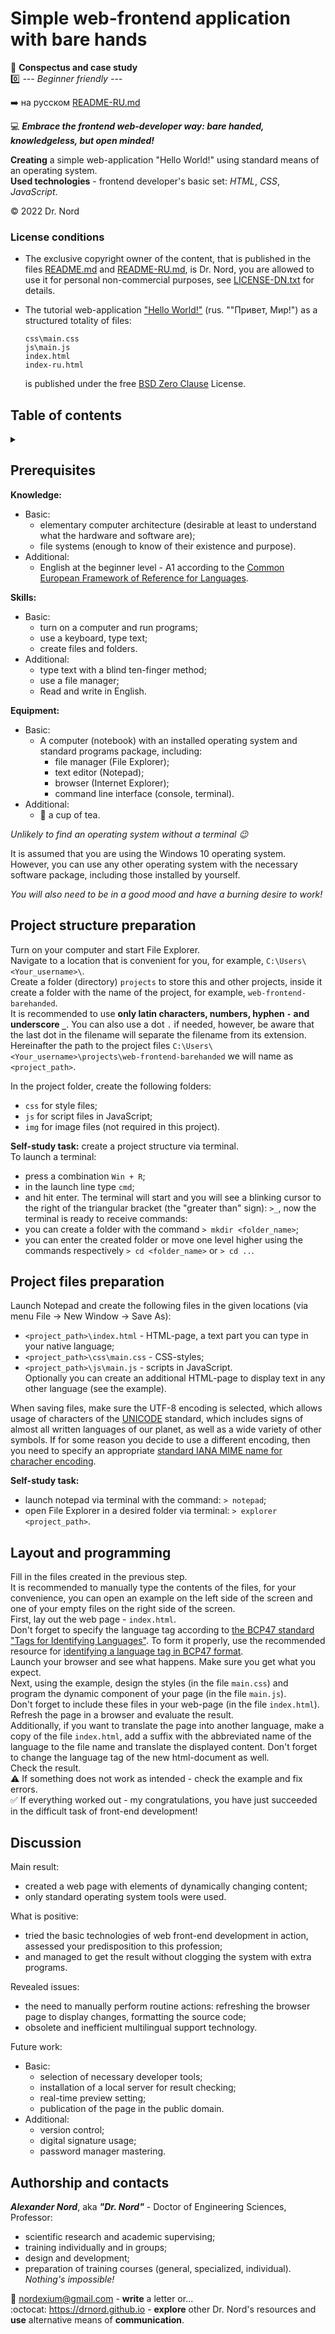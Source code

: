 # Simple web-frontend application with bare hands
:notebook: **Conspectus and case study**   
:zero: *--- Beginner friendly ---*

:arrow_right: на русском [README-RU.md]

:computer: ***Embrace the frontend web-developer way: bare handed, knowledgeless, but open minded!***

**Creating** a simple web-application "Hello World!" using standard means of an operating system.  
**Used technologies** - frontend developer's basic set: *HTML*, *CSS*, *JavaScript*.  

© 2022 Dr. Nord 

### License conditions

- The exclusive copyright owner of the content, that is published in the files [README.md] and [README-RU.md], is Dr. Nord, you are allowed to use it for personal non-commercial purposes, see [LICENSE-DN.txt] for details.

- The tutorial web-application ["Hello World!"][HW-web-app] (rus. ""Привет, Мир!") as a structured totality of files:
  ```
  css\main.css
  js\main.js
  index.html
  index-ru.html
  ```
  is published under the free [BSD Zero Clause][L-0BSD] License.

## Table of contents

<details>
  <summary></summary>

  - [Prerequisites](#prerequisites)
  - [Project structure preparation](#structure)
  - [Project files preparation](#files-prep)
  - [Layout and programming](#development)
  - [Discussion](#discussion)
  - [Authorship and contacts](#author-contacts)
</details>

## <a name=prerequisites /> Prerequisites

**Knowledge:**
  - Basic:
    - elementary computer architecture (desirable at least to understand what the hardware and software are);
     - file systems (enough to know of their existence and purpose).
  - Additional:
    - English at the beginner level - A1 according to the [Common European Framework of Reference for Languages][cefr]. 

**Skills:**
  - Basic:
    - turn on a computer and run programs;
    - use a keyboard, type text;
    - create files and folders.
  - Additional:
    - type text with a blind ten-finger method;
    - use a file manager;
    - Read and write in English.

**Equipment:**
  - Basic:
    - A computer (notebook) with an installed operating system and standard programs package, including:
      - file manager (File Explorer);
      - text editor (Notepad);
      - browser (Internet Explorer);
      - command line interface (console, terminal).
  - Additional:
    - :tea: a cup of tea.
  
*Unlikely to find an operating system without a terminal :wink:*

It is assumed that you are using the Windows 10 operating system. However, you can use any other operating system with the necessary software package, including those installed by yourself.

*You will also need to be in a good mood and have a burning desire to work!*

## <a name=structure /> Project structure preparation

Turn on your computer and start File Explorer.  
Navigate to a location that is convenient for you, for example, ```C:\Users\<Your_username>\```.  
Create a folder (directory) ```projects``` to store this and other projects, inside it create a folder with the name of the project, for example, ```web-frontend-barehanded```.  
It is recommended to use **only latin characters, numbers, hyphen ```-``` and underscore ```_```**. You can also use a dot ```.``` if needed, however, be aware that the last dot in the filename will separate the filename from its extension. Hereinafter the path to the project files ```C:\Users\<Your_username>\projects\web-frontend-barehanded``` we will name as ```<project_path>```.

In the project folder, create the following folders:
- ```css``` for style files;
- ```js``` for script files in JavaScript;
- ```img``` for image files (not required in this project).

**Self-study task:** create a project structure via terminal.  
To launch a terminal:
  - press a combination ```Win + R```;
  - in the launch line type ```cmd```;
  - and hit enter.
The terminal will start and you will see a blinking cursor to the right of the triangular bracket (the "greater than" sign): ```>_```, now the terminal is ready to receive commands:
- you can create a folder with the command ```> mkdir <folder_name>```;
- you can enter the created folder or move one level higher using the commands respectively ```> cd <folder_name>``` or ```> cd ..```.

## <a name=files-prep /> Project files preparation

Launch Notepad and create the following files in the given locations (via menu File -> New Window -> Save As):
- ```<project_path>\index.html``` - HTML-page, a text part you can type in your native language;
- ```<project_path>\css\main.css``` - CSS-styles;
- ```<project_path>\js\main.js``` - scripts in JavaScript.  
Optionally you can create an additional HTML-page to display text in any other language (see the example).

When saving files, make sure the UTF-8 encoding is selected, which allows usage of characters of the [UNICODE][unicode] standard, which includes signs of almost all written languages of our planet, as well as a wide variety of other symbols. If for some reason you decide to use a different encoding, then you need to specify an appropriate [standard IANA MIME name for characher encoding][iana-mime].  

**Self-study task:**
- launch notepad via terminal with the command: ```> notepad```; 
- open File Explorer in a desired folder via terminal: ```> explorer <project_path>```.

## <a name=development /> Layout and programming

Fill in the files created in the previous step.  
It is recommended to manually type the contents of the files, for your convenience, you can open an example on the left side of the screen and one of your empty files on the right side of the screen.  
First, lay out the web page - ```index.html```.  
Don't forget to specify the language tag according to [the BCP47 standard "Tags for Identifying Languages"][bcp47]. To form it properly, use the recommended resource for [identifying a language tag in BCP47 format][bcp47-helper].  
Launch your browser and see what happens. Make sure you get what you expect.  
Next, using the example, design the styles (in the file ```main.css```) and program the dynamic component of your page (in the file ```main.js```).  
Don't forget to include these files in your web-page (in the file ```index.html```).  
Refresh the page in a browser and evaluate the result.  
Additionally, if you want to translate the page into another language, make a copy of the file ```index.html```, add a suffix with the abbreviated name of the language to the file name and translate the displayed content. Don't forget to change the language tag of the new html-document as well.   
Check the result.  
:warning: If something does not work as intended - check the example and fix errors.  
:white_check_mark: If everything worked out - my congratulations, you have just succeeded in the difficult task of front-end development!

## <a name=discussion /> Discussion

Main result:
- created a web page with elements of dynamically changing content;
- only standard operating system tools were used.

What is positive:
- tried the basic technologies of web front-end development in action, assessed your predisposition to this profession;
- and managed to get the result without clogging the system with extra programs.

Revealed issues:
- the need to manually perform routine actions: refreshing the browser page to display changes, formatting the source code;
- obsolete and inefficient multilingual support technology.

Future work:
  - Basic:
    - selection of necessary developer tools;
    - installation of a local server for result checking;
    - real-time preview setting;
    - publication of the page in the public domain.
  - Additional:
    - version control;
    - digital signature usage;
    - password manager mastering.
    
## <a name=author-contacts /> Authorship and contacts
***Alexander Nord***, aka ***"Dr. Nord"*** - Doctor of Engineering Sciences, Professor:
- scientific research and academic supervising;
- training individually and in groups;
- design and development;
- preparation of training courses (general, specialized, individual).  
*Nothing's impossible!*

:e-mail: <nordexium@gmail.com> - **write** a letter or...  
:octocat: https://drnord.github.io - **explore** other Dr. Nord's resources and **use** alternative means of **communication**.

[README.md]: README.md
[README-RU.md]: README-RU.md

[LICENSE-DN.txt]: LICENSE-DN.txt
[L-0BSD]: LICENSE-0BSD.txt

[HW-web-app]: https://drnord.github.io/web-frontend-barehanded

[cefr]: https://tracktest.eu/english-levels-cefr/
[iana-mime]: https://www.iana.org/assignments/character-sets/character-sets.xhtml
[unicode]: https://home.unicode.org/
[bcp47]: https://www.ietf.org/rfc/bcp/bcp47.txt
[bcp47-helper]: https://r12a.github.io/app-subtags/
